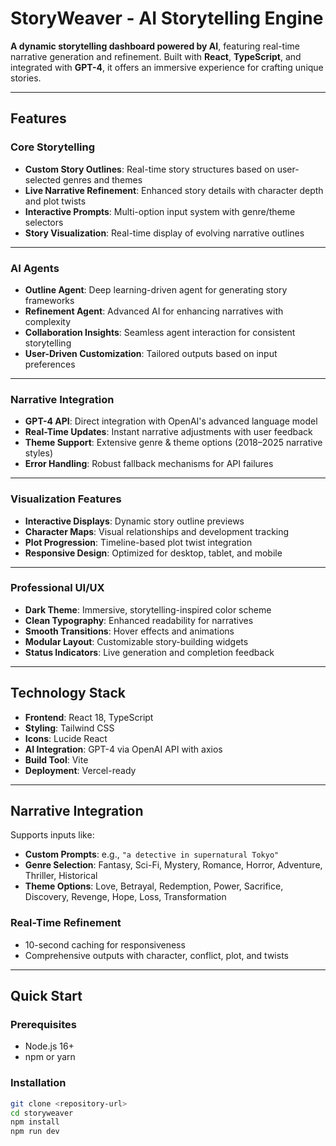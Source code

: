 # StoryWeaver - AI Storytelling Engine

**A dynamic storytelling dashboard powered by AI**, featuring real-time narrative generation and refinement. Built with **React**, **TypeScript**, and integrated with **GPT-4**, it offers an immersive experience for crafting unique stories.

---

## Features

### Core Storytelling
- **Custom Story Outlines**: Real-time story structures based on user-selected genres and themes  
- **Live Narrative Refinement**: Enhanced story details with character depth and plot twists  
- **Interactive Prompts**: Multi-option input system with genre/theme selectors  
- **Story Visualization**: Real-time display of evolving narrative outlines  

---

### AI Agents

- **Outline Agent**: Deep learning-driven agent for generating story frameworks  
- **Refinement Agent**: Advanced AI for enhancing narratives with complexity  
- **Collaboration Insights**: Seamless agent interaction for consistent storytelling  
- **User-Driven Customization**: Tailored outputs based on input preferences  

---

### Narrative Integration

- **GPT-4 API**: Direct integration with OpenAI's advanced language model  
- **Real-Time Updates**: Instant narrative adjustments with user feedback  
- **Theme Support**: Extensive genre & theme options (2018–2025 narrative styles)  
- **Error Handling**: Robust fallback mechanisms for API failures  

---

### Visualization Features

- **Interactive Displays**: Dynamic story outline previews  
- **Character Maps**: Visual relationships and development tracking  
- **Plot Progression**: Timeline-based plot twist integration  
- **Responsive Design**: Optimized for desktop, tablet, and mobile  

---

### Professional UI/UX

- **Dark Theme**: Immersive, storytelling-inspired color scheme  
- **Clean Typography**: Enhanced readability for narratives  
- **Smooth Transitions**: Hover effects and animations  
- **Modular Layout**: Customizable story-building widgets  
- **Status Indicators**: Live generation and completion feedback  

---

## Technology Stack

- **Frontend**: React 18, TypeScript  
- **Styling**: Tailwind CSS  
- **Icons**: Lucide React  
- **AI Integration**: GPT-4 via OpenAI API with axios  
- **Build Tool**: Vite  
- **Deployment**: Vercel-ready  

---

## Narrative Integration

Supports inputs like:

- **Custom Prompts**: e.g., `"a detective in supernatural Tokyo"`  
- **Genre Selection**: Fantasy, Sci-Fi, Mystery, Romance, Horror, Adventure, Thriller, Historical  
- **Theme Options**: Love, Betrayal, Redemption, Power, Sacrifice, Discovery, Revenge, Hope, Loss, Transformation  

### Real-Time Refinement
- 10-second caching for responsiveness  
- Comprehensive outputs with character, conflict, plot, and twists  

---

## Quick Start

### Prerequisites
- Node.js 16+
- npm or yarn

### Installation
```bash
git clone <repository-url>
cd storyweaver
npm install
npm run dev
